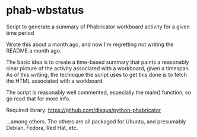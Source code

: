 # phab-wbstatus
Script to generate a summary of Phabricator workboard activity for a given time period

Wrote this about a month ago, and now I'm regretting not writing the README a month ago.

The basic idea is to create a time-based summary that paints a reasonably clear picture of the activity associated with a workboard, given a timespan.  As of this writing, the technique the script uses to get this done is to fetch the HTML associated with a workboard.

The script is reasonably well commented, especially the main() function, so go read that for more info.

Required library:
https://github.com/disqus/python-phabricator

...among others.  The others are all packaged for Ubuntu, and presumably Debian, Fedora, Red Hat, etc.
